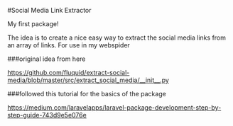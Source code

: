 #Social Media Link Extractor

My first package!

The idea is to create a nice easy way to extract the social media links from an array of links. For use in my webspider

###original idea from here

https://github.com/fluquid/extract-social-media/blob/master/src/extract_social_media/__init__.py


###followed this tutorial for the basics of the package

https://medium.com/laravelapps/laravel-package-development-step-by-step-guide-743d9e5e076e
